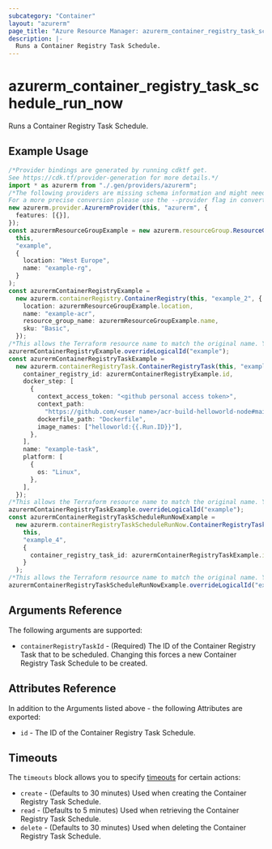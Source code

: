 ```yaml
---
subcategory: "Container"
layout: "azurerm"
page_title: "Azure Resource Manager: azurerm_container_registry_task_schedule_run_now"
description: |-
  Runs a Container Registry Task Schedule.
---
```


# azurerm\_container\_registry\_task\_schedule\_run\_now

Runs a Container Registry Task Schedule.

## Example Usage

```typescript
/*Provider bindings are generated by running cdktf get.
See https://cdk.tf/provider-generation for more details.*/
import * as azurerm from "./.gen/providers/azurerm";
/*The following providers are missing schema information and might need manual adjustments to synthesize correctly: azurerm.
For a more precise conversion please use the --provider flag in convert.*/
new azurerm.provider.AzurermProvider(this, "azurerm", {
  features: [{}],
});
const azurermResourceGroupExample = new azurerm.resourceGroup.ResourceGroup(
  this,
  "example",
  {
    location: "West Europe",
    name: "example-rg",
  }
);
const azurermContainerRegistryExample =
  new azurerm.containerRegistry.ContainerRegistry(this, "example_2", {
    location: azurermResourceGroupExample.location,
    name: "example-acr",
    resource_group_name: azurermResourceGroupExample.name,
    sku: "Basic",
  });
/*This allows the Terraform resource name to match the original name. You can remove the call if you don't need them to match.*/
azurermContainerRegistryExample.overrideLogicalId("example");
const azurermContainerRegistryTaskExample =
  new azurerm.containerRegistryTask.ContainerRegistryTask(this, "example_3", {
    container_registry_id: azurermContainerRegistryExample.id,
    docker_step: [
      {
        context_access_token: "<github personal access token>",
        context_path:
          "https://github.com/<user name>/acr-build-helloworld-node#main",
        dockerfile_path: "Dockerfile",
        image_names: ["helloworld:{{.Run.ID}}"],
      },
    ],
    name: "example-task",
    platform: [
      {
        os: "Linux",
      },
    ],
  });
/*This allows the Terraform resource name to match the original name. You can remove the call if you don't need them to match.*/
azurermContainerRegistryTaskExample.overrideLogicalId("example");
const azurermContainerRegistryTaskScheduleRunNowExample =
  new azurerm.containerRegistryTaskScheduleRunNow.ContainerRegistryTaskScheduleRunNow(
    this,
    "example_4",
    {
      container_registry_task_id: azurermContainerRegistryTaskExample.id,
    }
  );
/*This allows the Terraform resource name to match the original name. You can remove the call if you don't need them to match.*/
azurermContainerRegistryTaskScheduleRunNowExample.overrideLogicalId("example");

```

## Arguments Reference

The following arguments are supported:

* `containerRegistryTaskId` - (Required) The ID of the Container Registry Task that to be scheduled. Changing this forces a new Container Registry Task Schedule to be created.

## Attributes Reference

In addition to the Arguments listed above - the following Attributes are exported:

* `id` - The ID of the Container Registry Task Schedule.

## Timeouts

The `timeouts` block allows you to specify [timeouts](https://www.terraform.io/docs/configuration/resources.html#timeouts) for certain actions:

* `create` - (Defaults to 30 minutes) Used when creating the Container Registry Task Schedule.
* `read` - (Defaults to 5 minutes) Used when retrieving the Container Registry Task Schedule.
* `delete` - (Defaults to 30 minutes) Used when deleting the Container Registry Task Schedule.
